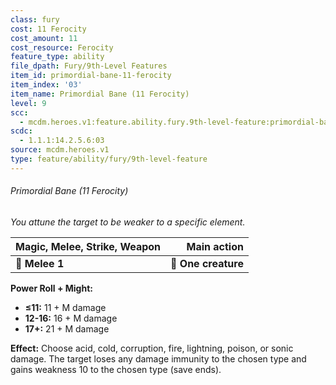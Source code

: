 ```yaml
---
class: fury
cost: 11 Ferocity
cost_amount: 11
cost_resource: Ferocity
feature_type: ability
file_dpath: Fury/9th-Level Features
item_id: primordial-bane-11-ferocity
item_index: '03'
item_name: Primordial Bane (11 Ferocity)
level: 9
scc:
  - mcdm.heroes.v1:feature.ability.fury.9th-level-feature:primordial-bane-11-ferocity
scdc:
  - 1.1.1:14.2.5.6:03
source: mcdm.heroes.v1
type: feature/ability/fury/9th-level-feature
---
```


###### Primordial Bane (11 Ferocity)

*You attune the target to be weaker to a specific element.*

| **Magic, Melee, Strike, Weapon** |     **Main action** |
| -------------------------------- | ------------------: |
| **📏 Melee 1**                   | **🎯 One creature** |

**Power Roll + Might:**

- **≤11:** 11 + M damage
- **12-16:** 16 + M damage
- **17+:** 21 + M damage

**Effect:** Choose acid, cold, corruption, fire, lightning, poison, or sonic damage. The target loses any damage immunity to the chosen type and gains weakness 10 to the chosen type (save ends).
